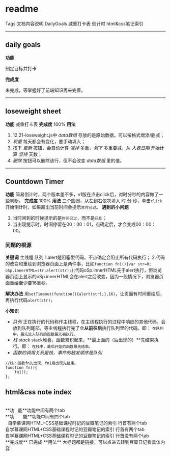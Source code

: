 readme
=

Tags:文档内容说明 DailyGoals 减重打卡表 倒计时 html&css笔记索引

---

## daily goals
  
  **功能**
  
  制定目标并打卡
  
  **完成度**
  
  未完成，等掌握好了前端知识再来完善。

---

## loseweight sheet
**功能**
减重打卡表
**完成度**
100%
**用法**
1. 12.21-loseweight.js中&nbsp;*data数组*&nbsp;存放的是原始数据，可以按格式增添/删减；
2. *现重*&nbsp;每天都会有变化，要手动填入；
3. 按下&nbsp;*更新*&nbsp;按钮，会自动计算&nbsp;*减掉*&nbsp;多重，*剩下*&nbsp;多重要减，从&nbsp;*入表日期*&nbsp;开始计算&nbsp;*坚持*&nbsp;天数；
4. *删除*&nbsp;按钮可以删除该行，但不会改变&nbsp;*data数组*&nbsp;里的值。

---

## Countdown Timer
**功能**
简易倒计时，两个版本差不多，v1版在点击click后，对时分秒的内容做了一些判断。
**完成度**
100%
**用法**
三个圆圈，从左到右依次填入&nbsp;时&nbsp;分&nbsp;秒，单击`click`开始倒计时，如果超出当前时间会提示`吉时已过`。
**遇到的小问题**
1. 当时间到的时候提示的是`时间已过`，而不是`已到`；
2. 当出现提示时，时间停留在00：00：01，点确定后，才会变成00：00：00。

### 问题的根源
**关键词**
主线程 队列
1.alert是阻塞型代码，不点确定会阻止所有代码执行；
2.代码的改变和重绘到浏览器页面上是两件事，比如`function fn1(){var str=0; oSp.innerHTML=str;alert(str);}`;代码oSp.innerHTML先于alert执行，但浏览器页面上显示的oSp.innerHTML会在alert之后改变，因为一般情况下，浏览器页面重绘至少要16毫秒。

**解决办法**
用`setTimeout(function(){alert(str);},16)`，让页面有时间重绘后，再执行代码`alert(str);`

**小知识**

* *队列*
正在执行的代码称作主线程，在主线程执行的过程中响应的其他代码，会放到队列尾部，等主线程执行完了会**从前往后**执行队列里的代码。即：
`在队列中，最先进入队列的函数最先被执行。`
* *栈 stack*
stack堆叠，函数累积起来，**最上面的（后出现的）**先结束执行。即：
`在栈中，最后开始的函数最先结束。`
* *函数的调用关系是栈，事件的触发顺序是队列*
```
//栈：函数fn先出现，fn1后出现先结束。
function fn(){
    fn1();
};

```

## html&css note index
<br>
**功   能**功能中间有两个tab<br>
**功       能**功能中间有四个tab
<br>
    自学慕课网HTML+CSS基础课程时记的豆瓣笔记的索引&nbsp;行首有两个tab
    <br>
    自学慕课网HTML+CSS基础课程时记的豆瓣笔记的索引&nbsp;行首有两个tab
    <br>
自学慕课网HTML+CSS基础课程时记的豆瓣笔记的索引&nbsp;行首没有两个tab
<br>
**完成度**
已完成
**用法**
大标题都是链接，可以点进去转到豆瓣日记看具体内容








